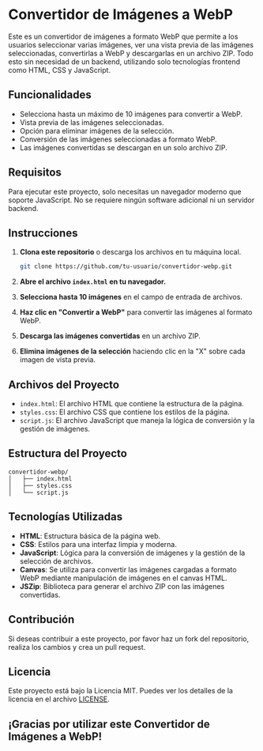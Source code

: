 # Convertidor de Imágenes a WebP

Este es un convertidor de imágenes a formato WebP que permite a los usuarios seleccionar varias imágenes, ver una vista previa de las imágenes seleccionadas, convertirlas a WebP y descargarlas en un archivo ZIP. Todo esto sin necesidad de un backend, utilizando solo tecnologías frontend como HTML, CSS y JavaScript.

## Funcionalidades

- Selecciona hasta un máximo de 10 imágenes para convertir a WebP.
- Vista previa de las imágenes seleccionadas.
- Opción para eliminar imágenes de la selección.
- Conversión de las imágenes seleccionadas a formato WebP.
- Las imágenes convertidas se descargan en un solo archivo ZIP.

## Requisitos

Para ejecutar este proyecto, solo necesitas un navegador moderno que soporte JavaScript. No se requiere ningún software adicional ni un servidor backend.

## Instrucciones

1. **Clona este repositorio** o descarga los archivos en tu máquina local.

    ```bash
    git clone https://github.com/tu-usuario/convertidor-webp.git
    ```

2. **Abre el archivo `index.html` en tu navegador.**

3. **Selecciona hasta 10 imágenes** en el campo de entrada de archivos.

4. **Haz clic en "Convertir a WebP"** para convertir las imágenes al formato WebP.

5. **Descarga las imágenes convertidas** en un archivo ZIP.

6. **Elimina imágenes de la selección** haciendo clic en la "X" sobre cada imagen de vista previa.

## Archivos del Proyecto

- `index.html`: El archivo HTML que contiene la estructura de la página.
- `styles.css`: El archivo CSS que contiene los estilos de la página.
- `script.js`: El archivo JavaScript que maneja la lógica de conversión y la gestión de imágenes.

## Estructura del Proyecto

```plaintext
convertidor-webp/ 
│   ├── index.html 
│   ├── styles.css 
│   └── script.js
```

## Tecnologías Utilizadas

- **HTML**: Estructura básica de la página web.
- **CSS**: Estilos para una interfaz limpia y moderna.
- **JavaScript**: Lógica para la conversión de imágenes y la gestión de la selección de archivos.
- **Canvas**: Se utiliza para convertir las imágenes cargadas a formato WebP mediante manipulación de imágenes en el canvas HTML.
- **JSZip**: Biblioteca para generar el archivo ZIP con las imágenes convertidas.

## Contribución

Si deseas contribuir a este proyecto, por favor haz un fork del repositorio, realiza los cambios y crea un pull request.

## Licencia

Este proyecto está bajo la Licencia MIT. Puedes ver los detalles de la licencia en el archivo [LICENSE](LICENSE).

## ¡Gracias por utilizar este Convertidor de Imágenes a WebP!